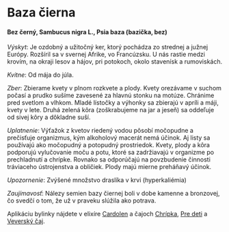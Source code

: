 Baza čierna
===========

#### Bez černý, Sambucus nigra L., Psia baza (bazička, bez)

*Výskyt*: Je ozdobný a užitočný ker, ktorý pochádza zo strednej a južnej Európy.
Rozšíril sa v svernej Afrike, vo Francúzsku. U nás rastie medzi krovím, na
okraji lesov a hájov, pri potokoch, okolo stavenísk a rumoviskách.

*Kvitne*: Od mája do júla.

*Zber*: Zbierame kvety v plnom rozkvete a plody. Kvety orezávame v suchom počasí
a prudko sušíme zavesené za hlavnú stonku na motúze. Chránime pred svetlom a
vlhkom. Mladé lístočky a výhonky sa zbierajú v apríli a máji, kvety v lete.
Druhá zelená kôra (zoškrabujeme na jar a jeseň) sa oddeľuje od sivej kôry a
dôkladne suší.

*Uplatnenie*: Výťažok z kvetov riedený vodou pôsobí močopudne a prečisťuje
organizmus, kým alkoholový macerát nemá účinok. Aj listy sa používajú ako
močopudný a potopudný prostriedok. Kvety, plody a kôra podporujú vylučovanie
moču a potu, ktoré sa zadržiavajú v organizme po prechladnutí a chrípke. Rovnako
sa odporúčajú na povzbudenie činnosti tráviaceho ústrojenstva a obličiek. Plody
majú mierne preháňavý účinok.

*Upozornenie*: Zvýšené množstvo draslíka v krvi (hyperkaliémia)

*Zaujímavosť*: Nálezy semien bazy čiernej boli v dobe kamenne a bronzovej, čo
svedčí o tom, že už v praveku slúžila ako potrava.

Aplikáciu bylinky nájdete v elixíre [Cardolen](/elixiry/cardolen-elixir) a
čajoch [Chrípka](/caje/chripka), [Pre deti](/caje/pre-deti) a [Veverský
čaj](/caje/veversky).

